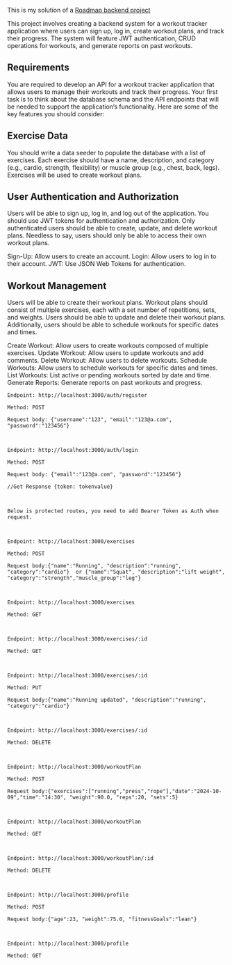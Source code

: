 This is my solution of a [Roadmap backend project](https://roadmap.sh/projects/fitness-workout-tracker)

This project involves creating a backend system for a workout tracker application where users can sign up, log in, create workout plans, and track their progress. The system will feature JWT authentication, CRUD operations for workouts, and generate reports on past workouts.

## Requirements
You are required to develop an API for a workout tracker application that allows users to manage their workouts and track their progress. Your first task is to think about the database schema and the API endpoints that will be needed to support the application’s functionality. Here are some of the key features you should consider:

## Exercise Data
You should write a data seeder to populate the database with a list of exercises. Each exercise should have a name, description, and category (e.g., cardio, strength, flexibility) or muscle group (e.g., chest, back, legs). Exercises will be used to create workout plans.

## User Authentication and Authorization
Users will be able to sign up, log in, and log out of the application. You should use JWT tokens for authentication and authorization. Only authenticated users should be able to create, update, and delete workout plans. Needless to say, users should only be able to access their own workout plans.

Sign-Up: Allow users to create an account.
Login: Allow users to log in to their account.
JWT: Use JSON Web Tokens for authentication.

## Workout Management
Users will be able to create their workout plans. Workout plans should consist of multiple exercises, each with a set number of repetitions, sets, and weights. Users should be able to update and delete their workout plans. Additionally, users should be able to schedule workouts for specific dates and times.

Create Workout: Allow users to create workouts composed of multiple exercises.
Update Workout: Allow users to update workouts and add comments.
Delete Workout: Allow users to delete workouts.
Schedule Workouts: Allow users to schedule workouts for specific dates and times.
List Workouts: List active or pending workouts sorted by date and time.
Generate Reports: Generate reports on past workouts and progress.

```
Endpoint: http://localhost:3000/auth/register

Method: POST

Request body: {"username":"123", "email":"123@a.com", "password":"123456"}



Endpoint: http://localhost:3000/auth/login

Method: POST

Request body: {"email":"123@a.com", "password":"123456"}

//Get Response {token: tokenvalue}



Below is protected routes, you need to add Bearer Token as Auth when request.



Endpoint: http://localhost:3000/exercises

Method: POST

Request body:{"name":"Running", "description":"running", "category":"cardio"}  or {"name":"Squat", "description":"lift weight", "category":"strength","muscle_group":"leg"}



Endpoint: http://localhost:3000/exercises

Method: GET



Endpoint: http://localhost:3000/exercises/:id

Method: GET



Endpoint: http://localhost:3000/exercises/:id

Method: PUT

Request body:{"name":"Running updated", "description":"running", "category":"cardio"} 



Endpoint: http://localhost:3000/exercises/:id

Method: DELETE



Endpoint: http://localhost:3000/workoutPlan

Method: POST

Request body:{"exercises":["running","press","rope"],"date":"2024-10-09","time":"14:30", "weight":90.0, "reps":20, "sets":5}



Endpoint: http://localhost:3000/workoutPlan

Method: GET



Endpoint: http://localhost:3000/workoutPlan/:id

Method: DELETE



Endpoint: http://localhost:3000/profile

Method: POST

Request body:{"age":23, "weight":75.0, "fitnessGoals":"lean"}



Endpoint: http://localhost:3000/profile

Method: GET
```
